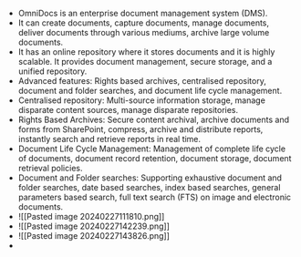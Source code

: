 - OmniDocs is an enterprise document management system (DMS).
- It can create documents, capture documents, manage documents, deliver documents through various mediums, archive large volume documents.
- It has an online repository where it stores documents and it is highly scalable. It provides document management, secure storage, and a unified repository.
- Advanced features: Rights based archives, centralised repository, document and folder searches, and document life cycle management.
- Centralised repository: Multi-source information storage, manage disparate content sources, manage disparate repositories.
- Rights Based Archives: Secure content archival, archive documents and forms from SharePoint, compress, archive and distribute reports, instantly search and retrieve reports in real time.
- Document Life Cycle Management: Management of complete life cycle of documents, document record retention, document storage, document retrieval policies.
- Document and Folder searches: Supporting exhaustive document and folder searches, date based searches, index based searches, general parameters based search, full text search (FTS) on image and electronic documents.
- ![[Pasted image 20240227111810.png]]
- ![[Pasted image 20240227142239.png]]
- ![[Pasted image 20240227143826.png]]
- 
